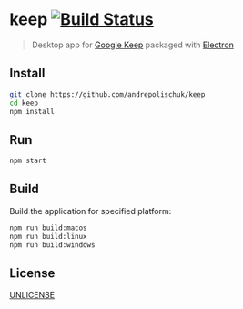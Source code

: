 # keep [![Build Status][travis-image]][travis-url]

> Desktop app for [Google Keep][google-keep] packaged with [Electron][electron]

## Install

```sh
git clone https://github.com/andrepolischuk/keep
cd keep
npm install
```

## Run

```sh
npm start
```

## Build

Build the application for specified platform:

```sh
npm run build:macos
npm run build:linux
npm run build:windows
```

## License

[UNLICENSE][unlicense]

[travis-url]: https://travis-ci.org/andrepolischuk/keep
[travis-image]: https://travis-ci.org/andrepolischuk/keep.svg?branch=master

[google-keep]: https://keep.google.com
[electron]: http://electron.atom.io
[unlicense]: http://unlicense.org
